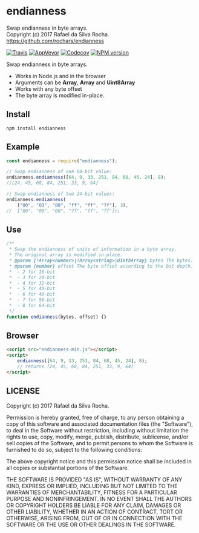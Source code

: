 # endianness
Swap endianness in byte arrays.  
Copyright (c) 2017 Rafael da Silva Rocha.  
https://github.com/rochars/endianness  

[![Travis](https://img.shields.io/travis/rochars/endianness.svg?style=for-the-badge)](https://travis-ci.org/rochars/endianness) [![AppVeyor](https://img.shields.io/appveyor/ci/rochars/endianness.svg?style=for-the-badge&logo=appveyor)](https://ci.appveyor.com/project/rochars/endianness) [![Codecov](https://img.shields.io/codecov/c/github/rochars/endianness.svg?style=for-the-badge)](https://codecov.io/gh/rochars/endianness) [![NPM version](https://img.shields.io/npm/v/endianness.svg?style=for-the-badge)](https://www.npmjs.com/package/endianness)

Swap endianness in byte arrays.

- Works in Node.js and in the browser
- Arguments can be **Array<number>**, **Array<string>** and **Uint8Array**
- Works with any byte offset
- The byte array is modified in-place.

## Install
```
npm install endianness
```

## Example
```javascript
const endianness = require("endianness");

// Swap endianness of one 64-bit value:
endianness.endianness([64, 9, 33, 251, 84, 68, 45, 24], 8);
//[24, 45, 68, 84, 251, 33, 9, 64]

// Swap endianness of two 24-bit values:
endianness.endianness(
    ["00", "00", "80", "ff", "ff", "7f"], 3),
//  ["80", "00", "00", "7f", "ff", "ff"]);
```

## Use
```javascript
/**
 * Swap the endianness of units of information in a byte array.
 * The original array is modified in-place.
 * @param {!Array<number>|!Array<string>|Uint8Array} bytes The bytes.
 * @param {number} offset The byte offset according to the bit depth.
 *  - 2 for 16-bit
 *  - 3 for 24-bit
 *  - 4 for 32-bit
 *  - 5 for 40-bit
 *  - 6 for 48-bit
 *  - 7 for 56-bit
 *  - 8 for 64-bit
 */
function endianness(bytes, offset) {}
```

## Browser
```html
<script src="endianness-min.js"></script>
<script>
    endianness([64, 9, 33, 251, 84, 68, 45, 24], 8);
    // returns [24, 45, 68, 84, 251, 33, 9, 64]
</script>
```

## LICENSE
Copyright (c) 2017 Rafael da Silva Rocha.

Permission is hereby granted, free of charge, to any person obtaining
a copy of this software and associated documentation files (the
"Software"), to deal in the Software without restriction, including
without limitation the rights to use, copy, modify, merge, publish,
distribute, sublicense, and/or sell copies of the Software, and to
permit persons to whom the Software is furnished to do so, subject to
the following conditions:

The above copyright notice and this permission notice shall be
included in all copies or substantial portions of the Software.

THE SOFTWARE IS PROVIDED "AS IS", WITHOUT WARRANTY OF ANY KIND,
EXPRESS OR IMPLIED, INCLUDING BUT NOT LIMITED TO THE WARRANTIES OF
MERCHANTABILITY, FITNESS FOR A PARTICULAR PURPOSE AND
NONINFRINGEMENT. IN NO EVENT SHALL THE AUTHORS OR COPYRIGHT HOLDERS BE
LIABLE FOR ANY CLAIM, DAMAGES OR OTHER LIABILITY, WHETHER IN AN ACTION
OF CONTRACT, TORT OR OTHERWISE, ARISING FROM, OUT OF OR IN CONNECTION
WITH THE SOFTWARE OR THE USE OR OTHER DEALINGS IN THE SOFTWARE.
